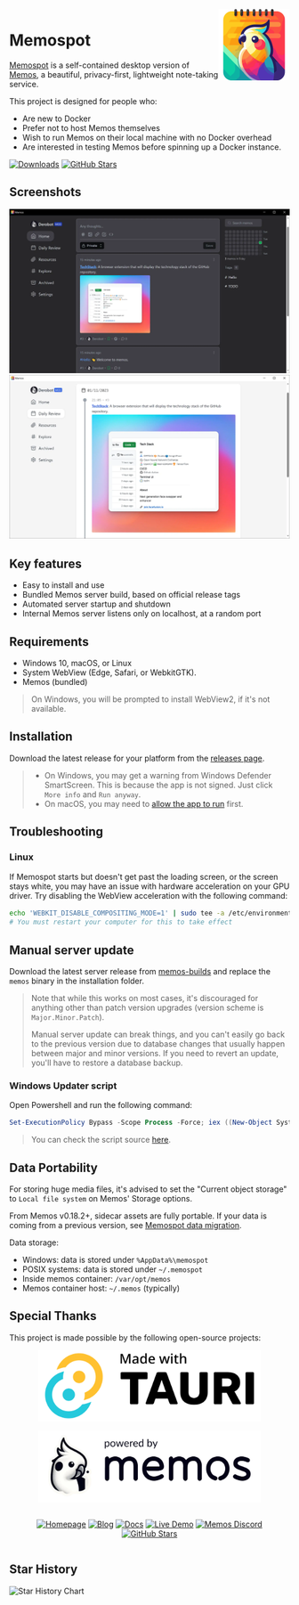 <img height="128" src="assets/app-icon-lossless.webp" alt="app-icon" align="right" />

# Memospot

[Memospot](https://github.com/memospot/memospot) is a self-contained desktop version of [Memos](https://github.com/usememos/memos), a beautiful, privacy-first, lightweight note-taking service.

This project is designed for people who:

- Are new to Docker
- Prefer not to host Memos themselves
- Wish to run Memos on their local machine with no Docker overhead
- Are interested in testing Memos before spinning up a Docker instance.

[![Downloads](https://img.shields.io/github/downloads/memospot/memospot/total?logo=github)](https://github.com/memospot/memospot/releases) [![GitHub Stars](https://img.shields.io/github/stars/memospot/memospot?logo=github)](https://github.com/memospot/memospot)

## Screenshots

<p align="center" width="100%">

![demo dark](/assets/capture_dark.webp)
![demo light](/assets/capture_light.webp)

</p>

## Key features

- Easy to install and use
- Bundled Memos server build, based on official release tags
- Automated server startup and shutdown
- Internal Memos server listens only on localhost, at a random port

## Requirements

- Windows 10, macOS, or Linux
- System WebView (Edge, Safari, or WebkitGTK).
- Memos (bundled)

> On Windows, you will be prompted to install WebView2, if it's not available.

## Installation

Download the latest release for your platform from the [releases page](https://github.com/memospot/memospot/releases).

> - On Windows, you may get a warning from Windows Defender SmartScreen. This is because the app is not signed.
>   Just click `More info` and `Run anyway`.
> - On macOS, you may need to [allow the app to run](https://support.apple.com/guide/mac-help/open-a-mac-app-from-an-unidentified-developer-mh40616/mac) first.

## Troubleshooting

### Linux

If Memospot starts but doesn't get past the loading screen, or the screen stays white, you may have an issue with hardware acceleration on your GPU driver. Try disabling the WebView acceleration with the following command:

```bash
echo 'WEBKIT_DISABLE_COMPOSITING_MODE=1' | sudo tee -a /etc/environment
# You must restart your computer for this to take effect
```

## Manual server update

Download the latest server release from [memos-builds](https://github.com/memospot/memos-builds) and replace the `memos` binary in the installation folder.

> Note that while this works on most cases, it's discouraged for anything other than patch version upgrades (version scheme is `Major.Minor.Patch`).
>
> Manual server update can break things, and you can't easily go back to the previous version due to database changes that usually happen between major and minor versions. If you need to revert an update, you'll have to restore a database backup.

### Windows Updater script

Open Powershell and run the following command:

```powershell
Set-ExecutionPolicy Bypass -Scope Process -Force; iex ((New-Object System.Net.WebClient).DownloadString('https://raw.githubusercontent.com/memospot/memospot/main/memos-server-updater.ps1'))
```

> You can check the script source [here](https://raw.githubusercontent.com/memospot/memospot/main/memos-server-updater.ps1).

## Data Portability

For storing huge media files, it's advised to set the "Current object storage" to `Local file system` on Memos' Storage options.

From Memos v0.18.2+, sidecar assets are fully portable. If your data is coming from a previous version, see [Memospot data migration](https://memospot.github.io/migration).

Data storage:

- Windows: data is stored under `%AppData%\memospot`
- POSIX systems: data is stored under `~/.memospot`
- Inside memos container: `/var/opt/memos`
- Memos container host: `~/.memos` (typically)

## Special Thanks

This project is made possible by the following open-source projects:

<p align="center" width="100%">
  <a href="https://tauri.app/">
    <picture>
      <source
        media="(prefers-color-scheme: dark)"
        srcset="docs/images/made_with_tauri_dark.webp"
      />
      <source
        media="(prefers-color-scheme: light)"
        srcset="docs/images/made_with_tauri.webp"
      />
      <img height="128"
        alt="made with Tauri"
        src="docs/images/made_with_tauri.webp"
      />
    </picture>
  </a>
</p>

<p align="center" width="100%">
  <a href="https://www.usememos.com/">
    <picture>
      <source
        media="(prefers-color-scheme: dark)"
        srcset="docs/images/powered_by_memos_dark.webp"
      />
      <source
        media="(prefers-color-scheme: light)"
        srcset="docs/images/powered_by_memos.webp"
      />
      <img height="128"
        alt="powered by memos"
        src="docs/images/powered_by_memos.webp"
      />
    </picture>
  </a>
</p>

<div align="center" width="100%" style="display: flex; justify-content: center;">
  <p align="center" width="100%">

[![Homepage](https://img.shields.io/badge/Home-blue)](https://www.usememos.com) [![Blog](https://img.shields.io/badge/Blog-gray)](https://www.usememos.com/blog) [![Docs](https://img.shields.io/badge/Docs-blue)](https://www.usememos.com/docs) [![Live Demo](https://img.shields.io/badge/Live-Demo-blue)](https://demo.usememos.com/) [![Memos Discord](https://img.shields.io/badge/Discord-chat-5865f2?logo=discord&logoColor=f5f5f5)](https://discord.gg/tfPJa4UmAv) [![GitHub Stars](https://img.shields.io/github/stars/usememos/memos?logo=github)](https://github.com/usememos/memos)

  </p>
</div>

## Star History

<picture>
  <source media="(prefers-color-scheme: dark)" srcset="https://api.star-history.com/svg?repos=memospot/memospot,memospot/memos-builds&usememos/memos&type=Date&theme=dark" />
  <source media="(prefers-color-scheme: light)" srcset="https://api.star-history.com/svg?repos=memospot/memospot,memospot/memos-builds&usememos/memos&type=Date" />
  <img alt="Star History Chart" src="https://api.star-history.com/svg?repos=memospot/memospot,memospot/memos-builds&usememos/memos&type=Date" />
</picture>
